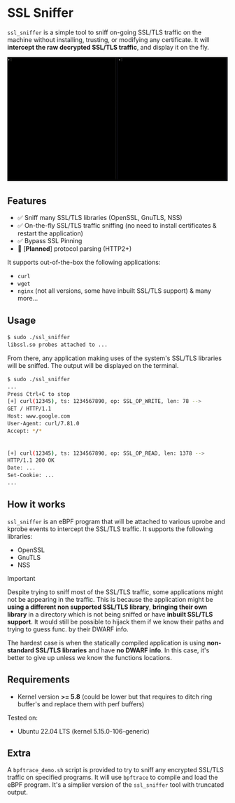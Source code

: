 # SSL Sniffer

`ssl_sniffer` is a simple tool to sniff on-going SSL/TLS traffic on the machine without installing, trusting, or modifying any certificate. It will **intercept the raw decrypted SSL/TLS traffic**, and display it on the fly.

![ssl_demo](../../.github/resources/ssl_sniffer_demo.gif)

## Features

- ✅ Sniff many SSL/TLS libraries (OpenSSL, GnuTLS, NSS)
- ✅ On-the-fly SSL/TLS traffic sniffing (no need to install certificates & restart the application)
- ✅ Bypass SSL Pinning
- 🚧 [**Planned**] protocol parsing (HTTP2+)

It supports out-of-the-box the following applications:
- `curl`
- `wget`
- `nginx` (not all versions, some have inbuilt SSL/TLS support)
& many more...

## Usage

```bash
$ sudo ./ssl_sniffer
libssl.so probes attached to ...
```

From there, any application making uses of the system's SSL/TLS libraries will be sniffed. The output will be displayed on the terminal.

```bash
$ sudo ./ssl_sniffer
...
Press Ctrl+C to stop
[+] curl(12345), ts: 1234567890, op: SSL_OP_WRITE, len: 78 -->
GET / HTTP/1.1
Host: www.google.com
User-Agent: curl/7.81.0
Accept: */*


[+] curl(12345), ts: 1234567890, op: SSL_OP_READ, len: 1378 -->
HTTP/1.1 200 OK
Date: ...
Set-Cookie: ...
...
```

## How it works

`ssl_sniffer` is an eBPF program that will be attached to various uprobe and kprobe events to intercept the SSL/TLS traffic. It supports the following libraries:
- OpenSSL
- GnuTLS
- NSS

> [!IMPORTANT]
> Despite trying to sniff most of the SSL/TLS traffic, some applications might not be appearing in the traffic. This is because the application might be **using a different non supported SSL/TLS library**, **bringing their own library** in a directory which is not being sniffed or have **inbuilt SSL/TLS support**. It would still be possible to hijack them if we know their paths and trying to guess func. by their DWARF info.
>
> The hardest case is when the statically compiled application is using **non-standard SSL/TLS libraries** and have **no DWARF info**. In this case, it's better to give up unless we know the functions locations.

## Requirements

- Kernel version **>= 5.8** (could be lower but that requires to ditch ring buffer's and replace them with perf buffers)

Tested on:
- Ubuntu 22.04 LTS (kernel 5.15.0-106-generic)

## Extra

A `bpftrace_demo.sh` script is provided to try to sniff any encrypted SSL/TLS traffic on specified programs. It will use `bpftrace` to compile and load the eBPF program. It's a simplier version of the `ssl_sniffer` tool with truncated output.